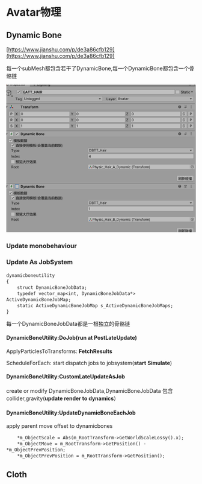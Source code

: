 # Avatar物理

## Dynamic Bone

[https://www.jianshu.com/p/de3a86cfb129](https://www.jianshu.com/p/de3a86cfb129)

每一个subMesh都包含若干了DynamicBone,每一个DynamicBone都包含一个骨骼链

![](../../../.gitbook/assets/image%20%28222%29.png)

### Update monobehaviour

### Update As JobSystem

```text
dynamicboneutility
{
    struct DynamicBoneJobData;
    typedef vector_map<int, DynamicBoneJobData*> ActiveDynamicBoneJobMap;
    static ActiveDynamicBoneJobMap s_ActiveDynamicBoneJobMaps;
}
```

每一个DynamicBoneJobData都是一根独立的骨骼链

#### DynamicBoneUtility:DoJob\(run at PostLateUpdate\)

ApplyParticlesToTransforms: **FetchResults**

ScheduleForEach: start dispatch jobs to jobsystem\(**start** **Simulate**\)

#### DynamicBoneUtility:CustomLateUpdateAsJob

create or modify DynamicBoneJobData,DynamicBoneJobData 包含collider,gravity\(**update render to dynamics**）

#### DynamicBoneUtility:UpdateDynamicBoneEachJob

apply parent move offset to dynamicbones

```text
    *m_ObjectScale = Abs(m_RootTransform->GetWorldScaleLossy().x);
    *m_ObjectMove = m_RootTransform->GetPosition() - *m_ObjectPrevPosition;
    *m_ObjectPrevPosition = m_RootTransform->GetPosition();
```

 





## Cloth

